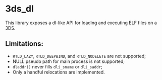 # 3ds_dl
This library exposes a dl-like API for loading and executing ELF files on a 3DS.

## Limitations:
- `RTLD_LAZY`, `RTLD_DEEPBIND`, and `RTLD_NODELETE` are not supported;
- NULL pseudo path for main process is not supported;
- `dladdr()` never fills `dli_sname` or `dli_saddr`;
- Only a handful relocations are implemented.